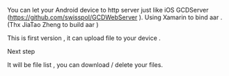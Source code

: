 You can let your Android device to http server just like iOS GCDServer (https://github.com/swisspol/GCDWebServer ).
Using Xamarin to bind aar .(Thx JiaTao Zheng to build aar )

This is first version , it can upload file to your device .

Next step 

It will be file list , you can download / delete your files.
